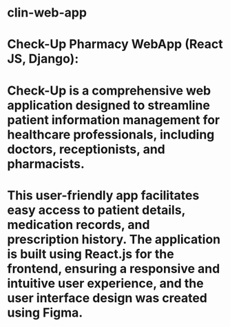 # clin-web-app
# Check-Up Pharmacy WebApp (React JS, Django):
# Check-Up is a comprehensive web application designed to streamline patient information management for healthcare professionals, including doctors, receptionists, and pharmacists.
# This user-friendly app facilitates easy access to patient details, medication records, and prescription history. The application is built using React.js for the frontend, ensuring a responsive and intuitive user experience, and the user interface design was created using Figma.


